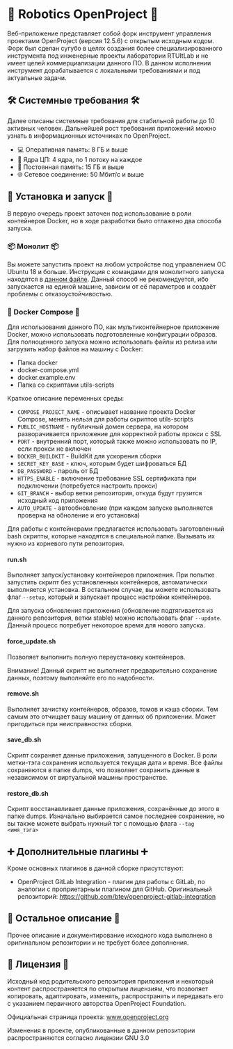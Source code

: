 # 🤖 Robotics OpenProject 🤖

Веб-приложение представляет собой форк инструмент управления проектами OpenProject (версия 12.5.6) с открытым исходным кодом.
Форк был сделан сугубо в целях создания более специализированного инструмента под инженерные проекты лаборатории RTUItLab и не имеет целей коммерциализации данного ПО.
В данном исполнении инструмент дорабатывается с локальными требованиями и под актуальные задачи.

## 🛠️ Системные требования 🛠️

Далее описаны системные требования для стабильной работы до 10 активных человек.
Дальнейшей рост требования приложений можно узнать в информационных источниках по OpenProject.

- 💻 Оперативная память: 8 ГБ и выше
- 🔄 Ядра ЦП: 4 ядра, по 1 потоку на каждое
- 💽 Постоянная память: 15 ГБ и выше
- 🌐 Сетевое соединение: 50 Мбит/с и выше

## 🔧 Установка и запуск 🔧

В первую очередь проект заточен под использование в роли контейнеров Docker, но в ходе разработки было отлажено два способа запуска.

### 📦 Монолит 📦

Вы можете запустить проект на любом устройстве под управлением ОС Ubuntu 18 и больше.
Инструкция с командами для монолитного запуска находятся в [данном файле](utils-scripts/run_example.sh).
Данный способ не рекомендуется, ибо запускается на единой машине, зависим от её параметров и создаёт проблемы с отказоустойчивостью.

### 🐳 Docker Compose 🐳

Для использования данного ПО, как мультиконтейнерное приложение Docker, можно использовать подготовленные конфигурации образов.
Для полноценного запуска можно использовать файлы из релиза или загрузить набор файлов на машину с Docker:
- Папка docker
- docker-compose.yml
- docker.example.env
- Папка со скриптами utils-scripts

Краткое описание переменных среды:
- `COMPOSE_PROJECT_NAME` - описывает название проекта Docker Compose, менять нельзя для работы скриптов utils-scripts
- `PUBLIC_HOSTNAME` - публичный домен сервера, на котором разворачивается приложение для корректной работы прокси с SSL
- `PORT` - внутренний порт, который также можно использовать по IP, если прокси не включен
- `DOCKER_BUILDKIT` - BuildKit для ускорения сборки
- `SECRET_KEY_BASE` - ключ, которым будет шифроваться БД
- `DB_PASSWORD` - пароль от БД
- `HTTPS_ENABLE` - включение требование SSL сертификата при подключении (потребуется настроить прокси)
- `GIT_BRANCH` - выбор ветки репозитория, откуда будут грузится исходный код приложения
- `AUTO_UPDATE` - автообновление (при каждом запуске выполняется проверка на обноление и его установка)

Для работы с контейнерами предлагается использовать заготовленный bash скрипты, которые находятся в специальной папке.
Вызывать их нужно из корневого пути репозитория.

#### run.sh

Выполняет запуск/установку контейнеров приложения.
При попытке запустить скрипт без установленных контейнеров, автоматически выполняется установка.
В остальном случае, вы можете использовать флаг `--setup`, который и запускает процесс настройки контейнеров.

Для запуска обновления приложения (обновление подтягивается из данного репозитория, ветки stable) можно использовать флаг `--update`.
Данный процесс потребует некоторое время для нового запуска.

#### force_update.sh

Позволяет выполнить полную переустановку контейнеров.

Внимание! Данный скрипт не выполняет предварительно сохранение данных, поэтому выполняйте его по надобности.

#### remove.sh

Выполняет зачистку контейнеров, образов, томов и кэша сборки.
Тем самым это отчищает вашу машину от данных об приложении. Может пригодиться при неисправностях сборки.

#### save_db.sh

Скрипт сохраняет данные приложения, запущенного в Docker.
В роли метки-тэга сохранения используется текущая дата и время.
Все файлы сохраняются в папке dumps, что позволяет сохранить данные в независимом от виртуальной машины пространстве.

#### restore_db.sh

Скрипт восстанавливает данные приложения, сохранённые до этого в папке dumps.
Изначально выбирается самое последнее сохранение, но вы также можете выбрать нужный тэг с помощью флага `--tag <имя_тэга>`

## ➕ Дополнительные плагины ➕

Кроме основных плагинов в данной сборке присутствуют:
- OpenProject GitLab Integration - плагин для работы с GitLab, по аналогии с проприетарным плагином для GitHub.
Оригинальный репозиторий: https://github.com/btey/openproject-gitlab-integration

## 📖 Остальное описание 📖

Прочее описание и документирование исходного кода выполнено в оригинальном репозитории и не требует более дополнения.

## 📄 Лицензия 📄

Исходный код родительского репозитория приложения и некоторый контент распространяется по открытым лицензиям, что позволяет копировать, адаптировать, изменять, распространять и передавать его с указанием первичного авторства OpenProject Foundation.

Официальная страница проекта: www.openproject.org

Изменения в проекте, опубликованные в данном репозитории распространяются согласно лицензии GNU 3.0
